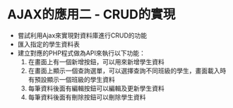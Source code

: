 # AJAX的應用二 - CRUD的實現

* 嘗試利用Ajax來實現對資料庫進行CRUD的功能
* 匯入指定的學生資料表
* 建立對應的PHP程式做為API來執行以下功能：
    1. 在畫面上有一個新增按鈕，可以用來新增學生資料
    2. 在畫面上顯示一個查詢選單，可以選擇查詢不同班級的學生，畫面載入時有預設顯示一個班級的學生資料
    3. 每筆資料後面有編輯按鈕可以編輯及更新學生資料
    4. 每筆資料後面有刪除按鈕可以刪除學生資料


